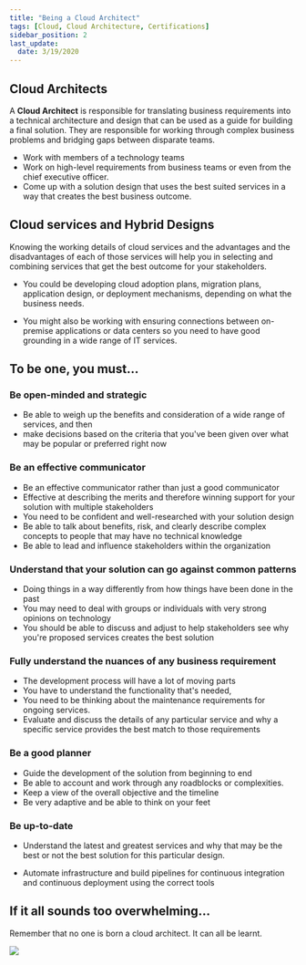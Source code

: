 ```yaml
---
title: "Being a Cloud Architect"
tags: [Cloud, Cloud Architecture, Certifications]
sidebar_position: 2
last_update:
  date: 3/19/2020
---
```



## Cloud Architects 

A **Cloud Architect** is responsible for translating business requirements into a technical architecture and design that can be used as a guide for building a final solution. They are responsible for working through complex business problems and bridging gaps between disparate teams. 

- Work with members of a technology teams
- Work on high-level requirements from business teams or even from the chief executive officer. 
- Come up with a solution design that uses the best suited services in a way that creates the best business outcome.

## Cloud services and Hybrid Designs

Knowing the working details of cloud services and the advantages and the disadvantages of each of those services will help you in selecting and combining services that get the best outcome for your stakeholders. 

- You could be developing cloud adoption plans, migration plans, application design, or deployment mechanisms, depending on what the business needs.

- You might also be working with ensuring connections between on-premise applications or data centers so you need to have good grounding in a wide range of IT services. 

## To be one, you must...

### Be open-minded and strategic

- Be able to weigh up the benefits and consideration of a wide range of services, and then 
- make decisions based on the criteria that you've been given over what may be popular or preferred right now

### Be an effective communicator

- Be an effective communicator rather than just a good communicator
- Effective at describing the merits and therefore winning support for your solution with multiple stakeholders
- You need to be confident and well-researched with your solution design
- Be able to talk about benefits, risk, and clearly describe complex concepts to people that may have no technical knowledge
- Be able to lead and influence stakeholders within the organization

### Understand that your solution can go against common patterns

- Doing things in a way differently from how things have been done in the past
- You may need to deal with groups or individuals with very strong opinions on technology
- You should be able to discuss and adjust to help stakeholders see why you're proposed services creates the best solution

### Fully understand the nuances of any business requirement

- The development process will have a lot of moving parts
- You have to understand the functionality that's needed,  
- You need to be thinking about the maintenance requirements for ongoing services. 
- Evaluate and discuss the details of any particular service and why a specific service provides the best match to those requirements

### Be a good planner

- Guide the development of the solution from beginning to end
- Be able to account and work through any roadblocks or complexities.
- Keep a view of the overall objective and the timeline
- Be very adaptive and be able to think on your feet

### Be up-to-date

- Understand the latest and greatest services and why that may be the best or not the best solution for this particular design.

- Automate infrastructure and build pipelines for continuous integration and continuous deployment using the correct tools

## If it all sounds too overwhelming...

Remember that no one is born a cloud architect. It can all be learnt.

![](/img/docs/youcandoitmemebaby.png)
